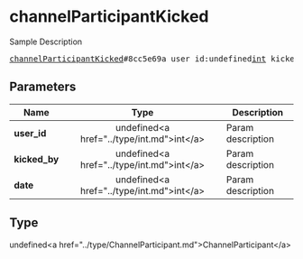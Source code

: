 # channelParticipantKicked

Sample Description

<pre>
<a href="../constructor/channelParticipantKicked.md">channelParticipantKicked</a>#8cc5e69a user_id:undefined<a href="../type/int.md">int</a> kicked_by:undefined<a href="../type/int.md">int</a> date:undefined<a href="../type/int.md">int</a> = undefined<a href="../type/ChannelParticipant.md">ChannelParticipant</a>;
</pre>

## Parameters

| Name | Type | Description |
|------|:----:|-------------|
| **user_id** | undefined&lt;a href=&#34;../type/int.md&#34;&gt;int&lt;/a&gt; | Param description |
| **kicked_by** | undefined&lt;a href=&#34;../type/int.md&#34;&gt;int&lt;/a&gt; | Param description |
| **date** | undefined&lt;a href=&#34;../type/int.md&#34;&gt;int&lt;/a&gt; | Param description |

## Type

undefined&lt;a href=&#34;../type/ChannelParticipant.md&#34;&gt;ChannelParticipant&lt;/a&gt;

